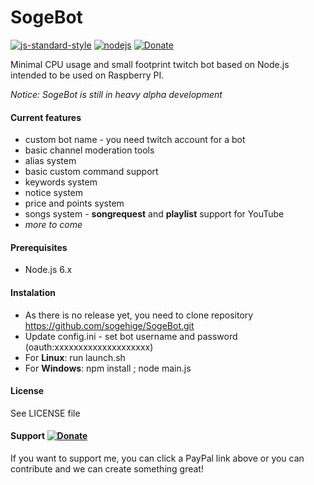 # SogeBot 
[![js-standard-style](https://img.shields.io/badge/code%20style-standard-brightgreen.svg?style=flat-square)](http://standardjs.com/)
[![nodejs](https://img.shields.io/badge/node.js-6.2.0-brightgreen.svg?style=flat-square)](https://nodejs.org/en/)
[![Donate](https://img.shields.io/badge/paypal-donate-yellow.svg?style=flat-square)](https://www.paypal.com/cgi-bin/webscr?cmd=_s-xclick&hosted_button_id=9ZTX5DS2XB5EN)

Minimal CPU usage and small footprint twitch bot based on Node.js intended to be used on Raspberry PI.

*Notice: SogeBot is still in heavy alpha development* 

#### Current features

* custom bot name - you need twitch account for a bot
* basic channel moderation tools
* alias system
* basic custom command support
* keywords system
* notice system
* price and points system
* songs system - **songrequest** and **playlist** support for YouTube
* _more to come_

#### Prerequisites

* Node.js 6.x

#### Instalation

* As there is no release yet, you need to clone repository https://github.com/sogehige/SogeBot.git
* Update config.ini - set bot username and password (oauth:xxxxxxxxxxxxxxxxxxxx)
* For **Linux**: run launch.sh
* For **Windows**: npm install ; node main.js

#### License

See LICENSE file

#### Support [![Donate](https://img.shields.io/badge/paypal-donate-yellow.svg?style=flat-square)](https://www.paypal.com/cgi-bin/webscr?cmd=_s-xclick&hosted_button_id=9ZTX5DS2XB5EN)

If you want to support me, you can click a PayPal link above or you can contribute and we can create something great!
